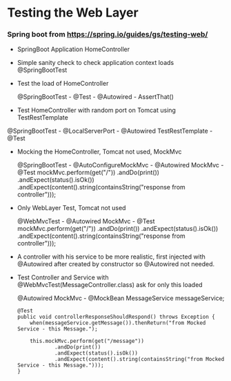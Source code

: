 # Testing the Web Layer
### Spring boot from https://spring.io/guides/gs/testing-web/

- SpringBoot Application HomeController
- Simple sanity check to check application context loads
   @SpringBootTest
   
- Test the load of HomeController

  @SpringBootTest - @Test - @Autowired - AssertThat()

- Test HomeController with random port on Tomcat using TestRestTemplate

@SpringBootTest - @LocalServerPort - @Autowired TestRestTemplate - @Test

- Mocking the HomeController, Tomcat not used, MockMvc
  
  @SpringBootTest - @AutoConfigureMockMvc - @Autowired MockMvc - @Test
  mockMvc.perform(get("/"))
            .andDo(print())
            .andExpect(status().isOk())
            .andExpect(content().string(containsString("response from controller")));

- Only WebLayer Test, Tomcat not used

  @WebMvcTest - @Autowired MockMvc - @Test   
  mockMvc.perform(get("/"))
              .andDo(print())
              .andExpect(status().isOk())
              .andExpect(content().string(containsString("response from controller")));
- A controller with his service to be more realistic, first injected with @Autowired
  after created by constructor so @Autowired not needed.
- Test Controller and Service with @WebMvcTest(MessageController.class) ask for only this loaded

  @Autowired MockMvc - @MockBean MessageService messageService;
  
      @Test
      public void controllerResponseShouldRespond() throws Exception {
          when(messageService.getMessage()).thenReturn("from Mocked Service - this Message.");
  
          this.mockMvc.perform(get("/message"))
                  .andDo(print())
                  .andExpect(status().isOk())
                  .andExpect(content().string(containsString("from Mocked Service - this Message.")));
      }
  
  
  
